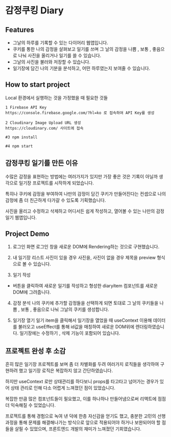 #  감정쿠킹 Diary

## Features
- 그날의 하루를 기록할 수 있는 다이어리 웹앱입니다.
- 쿠키를 통한 나의 감정을 살펴보고 일기를 쓰며 그 날의 감정을 나쁨 , 보통 , 좋음으로 나눠 사진을 올리거나 일기를 쓸 수 있습니다.
- 그날의 사진을 불러와 저장할 수 있습니다.
- 일기장에 담긴 나의 기분을 분석하고, 어떤 하루였는지 보여줄 수 있습니다.

## How to start project
Local 환경에서 실행하는 것을 가정했을 때 필요한 것들   
  ```
  1 Firebase API Key
  https://console.firebase.google.com/?hl=ko 로 접속하여 API Key를 생성

  2 Cloudinary Image Upload URL 생성
  https://cloudinary.com/ 사이트에 접속

  #3 npm install

  #4 npm start
  ```

## 감정쿠킹 일기를 만든 이유
수많은 감정을 표현하는 방법에는 여러가지가 있지만 가장 좋은 것은 기록이 아닐까 생각으로 일기장 프로젝트를 시작하게 되었습니다.

특히나 쿠키에 감정을 부여하여 나만의 감정이 담긴 쿠키가 만들어진다는 컨셉으로 나의 감정에 좀 더 친근하게 다가갈 수 있도록 기획했습니다.

사진을 올리고 수정하고 삭제하고 어디서든 쉽게 작성하고, 열어볼 수 있는 나만의 감정일기 웹앱입니다. 


## Project Demo

1. 로그인 화면
로그인 창을 새로운 DOM에 Rendering하는 것으로 구현했습니다.

2. 내 일기장 리스트
사진이 있을 경우 사진을, 사진이 없을 경우 제목을 preview 형식으로 볼 수 있습니다.

3. 일기 작성
+ 버튼을 클릭하여 새로운 일기를 작성하고 형성한 diaryitem 컴포넌트를 새로운 DOM에 그려줍니다.

4. 감정 분석
나의 쿠키에 추가할 감정들을 선택하게 되면 토대로 그 날의 쿠키들을 나쁨 , 보통 , 좋음으로 나눠 그날의 쿠키를 생성합니다.

5. 일기장 열기
일기 item을 클릭해서 일기장을 열었을 때 useContext 이용해 데이터를 불러오고 useEffect를 통해 id값을 매칭하여 새로운 DOM위에 렌더링하였습니다. 일기장에는 수정하기 , 삭제 기능이 포함되어 있습니다.

## 프로젝트 완성 후 소감
흔히 많은 일기장 프로젝트를 보며 좀 더 차별화를 두려 여러가지 로직들을 생각하여 구현하려 했고 일기장 로직은 복잡하지 않고 간단하였습니다. 

하지만 useContext 로만 상태관리를 하다보니 props를 타고타고 넘어가는 경우가 있어 상태 관리로 인해 다소 어렵게 느껴졌던 점이 있었습니다.

복잡한 만큼 많은 컴포넌트들이 필요했고, 이를 하나하나 만들어냄으로써 리액트에 점점 더 익숙해질 수 있었습니다.

프로젝트를 통해 경험으로 녹여 낸 덕에 한층 자신감을 얻기도 했고, 충분한 고민의 선행 과정을 통해 문제를 해결해나가는 방식으로 앞으로 적용되어야 하거나 보완되어야 할 점들을 살필 수 있었으며, 프론트엔드 개발의 재미가 느껴졌던 기회였습니다.

